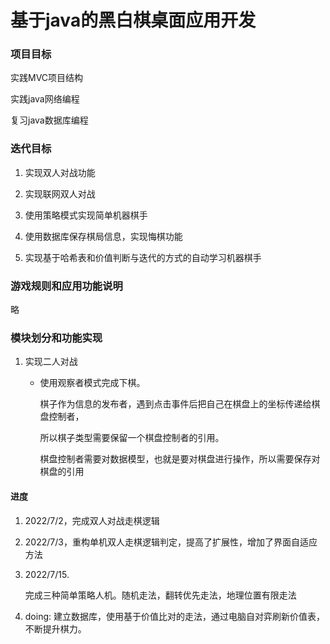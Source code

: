# 基于java的黑白棋桌面应用开发

### 项目目标

实践MVC项目结构

实践java网络编程

复习java数据库编程

### 迭代目标

1. 实现双人对战功能

2. 实现联网双人对战

3. 使用策略模式实现简单机器棋手

4. 使用数据库保存棋局信息，实现悔棋功能

5. 实现基于哈希表和价值判断与迭代的方式的自动学习机器棋手

### 游戏规则和应用功能说明

略

### 模块划分和功能实现

1. 实现二人对战

   * 使用观察者模式完成下棋。

     棋子作为信息的发布者，遇到点击事件后把自己在棋盘上的坐标传递给棋盘控制者，

     所以棋子类型需要保留一个棋盘控制者的引用。

     棋盘控制者需要对数据模型，也就是要对棋盘进行操作，所以需要保存对棋盘的引用

#### 进度

1. 2022/7/2，完成双人对战走棋逻辑

2. 2022/7/3，重构单机双人走棋逻辑判定，提高了扩展性，增加了界面自适应方法

3. 2022/7/15.

   完成三种简单策略人机。随机走法，翻转优先走法，地理位置有限走法

4. doing: 建立数据库，使用基于价值比对的走法，通过电脑自对弈刷新价值表，不断提升棋力。